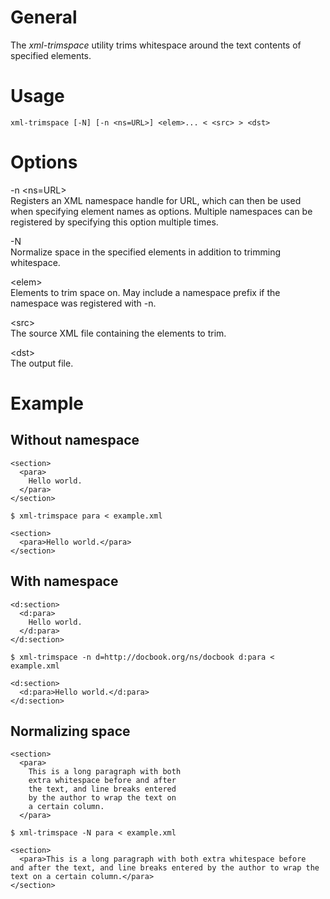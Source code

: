 General
=======

The *xml-trimspace* utility trims whitespace around the text contents of specified elements.

Usage
=====

    xml-trimspace [-N] [-n <ns=URL>] <elem>... < <src> > <dst>

Options
=======

-n &lt;ns=URL&gt;  
Registers an XML namespace handle for URL, which can then be used when specifying element names as options. Multiple namespaces can be registered by specifying this option multiple times.

-N  
Normalize space in the specified elements in addition to trimming whitespace.

&lt;elem&gt;  
Elements to trim space on. May include a namespace prefix if the namespace was registered with -n.

&lt;src&gt;  
The source XML file containing the elements to trim.

&lt;dst&gt;  
The output file.

Example
=======

Without namespace
-----------------

    <section>
      <para>
        Hello world.
      </para>
    </section>

    $ xml-trimspace para < example.xml

    <section>
      <para>Hello world.</para>
    </section>

With namespace
--------------

    <d:section>
      <d:para>
        Hello world.
      </d:para>
    </d:section>

    $ xml-trimspace -n d=http://docbook.org/ns/docbook d:para < example.xml

    <d:section>
      <d:para>Hello world.</d:para>
    </d:section>

Normalizing space
-----------------

    <section>
      <para>
        This is a long paragraph with both
        extra whitespace before and after
        the text, and line breaks entered
        by the author to wrap the text on
        a certain column.
      </para>

    $ xml-trimspace -N para < example.xml

    <section>
      <para>This is a long paragraph with both extra whitespace before
    and after the text, and line breaks entered by the author to wrap the
    text on a certain column.</para>
    </section>
